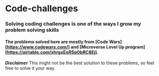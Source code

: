 # Code-challenges

### Solving coding challenges is one of the ways I grow my problem solving skills

#### The problems solved here are mostly from [Code Wars][https://www.codewars.com/] and [Microverse Level Up program][https://airtable.com/shrgxEoRSp0bRC8Ej].

***Disclaimer*** This might not be the best solution to these problems, so feel free to solve it your way.
